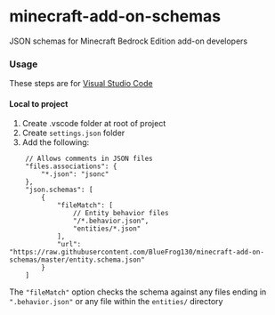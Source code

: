 # minecraft-add-on-schemas
JSON schemas for Minecraft Bedrock Edition add-on developers

### Usage
These steps are for [Visual Studio Code](https://code.visualstudio.com/)

#### Local to project
1. Create .vscode folder at root of project
2. Create `settings.json` folder
3. Add the following:
```jsonc
    // Allows comments in JSON files
    "files.associations": {
        "*.json": "jsonc"
    },
    "json.schemas": [
        {
            "fileMatch": [
                // Entity behavior files
                "/*.behavior.json",
                "entities/*.json"
            ],
            "url": "https://raw.githubusercontent.com/BlueFrog130/minecraft-add-on-schemas/master/entity.schema.json"
        }
    ]
```
  The `"fileMatch"` option checks the schema against any files ending in `".behavior.json"` or any file within the `entities/` directory
